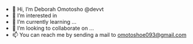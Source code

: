 - 👋 Hi, I’m Deborah Omotosho @devvt
- 👀 I’m interested in 
- 🌱 I’m currently learning ...
- 💞️ I’m looking to collaborate on ...
- 📫 You can reach me by sending a mail to omotoshoe093@gmail.com 


<!---
devvt/devvt is a ✨ special ✨ repository because its `README.md` (this file) appears on your GitHub profile.
You can click the Preview link to take a look at your changes.
--->
